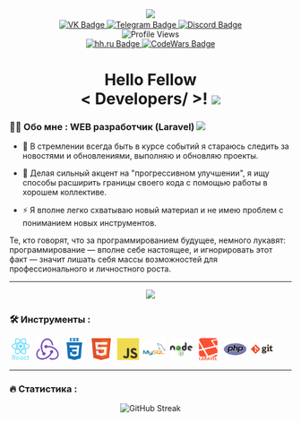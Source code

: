 <div id="header" align="center">
  <img src="https://media.giphy.com/media/L1R1tvI9svkIWwpVYr/giphy.gif" width="350"/>
  <div id="badges">
  <a href="https://vk.com/id106636786">
    <img src="https://img.shields.io/badge/VKontakte-blue?style=for-the-badge&logo=vk&logoColor=white" alt="VK Badge"/>
  </a>
  <a href="https://t.me/@yyyesss_sir">
    <img src="https://img.shields.io/badge/Telegram-black?style=for-the-badge&logo=telegram&logoColor=white" alt="Telegram Badge"/>
  </a>
  <a href="https://discordapp.com/users/601103848895152168/">
    <img src="https://img.shields.io/badge/Discord-purple?style=for-the-badge&logo=discord&logoColor=white" alt="Discord Badge"/>
  </a>
</div>
<img src="https://komarev.com/ghpvc/?username=TestDevelopeer&style=flat-square&color=blue" alt="Profile Views"/>
<br/>
<div align="center">
  <div id="badges">
  <a href="https://hh.ru/resume/9aa2a7d7ff095573e90039ed1f736149717645">
    <img src="https://img.shields.io/badge/hh.ru-red?style=for-the-badge&logoColor=white" alt="hh.ru Badge"/>
  </a>
  <a href="https://www.codewars.com/users/TestDevelopeer">
    <img src="https://img.shields.io/badge/CodeWars-red?style=for-the-badge&logoColor=white" alt="CodeWars Badge"/>
  </a>
</div>
  
</div>
<h1>
  Hello Fellow </br> < Developers/ >!
  <img src="https://media.giphy.com/media/hvRJCLFzcasrR4ia7z/giphy.gif" width="30px"/>
</h1>
</div>
  
### :man_technologist: Обо мне : WEB разработчик (Laravel) <img src="https://media.giphy.com/media/WUlplcMpOCEmTGBtBW/giphy.gif" width="30">

- :telescope: В стремлении всегда быть в курсе событий я стараюсь следить за новостями и обновлениями, выполняю и обновляю проекты.

- :seedling: Делая сильный акцент на "прогрессивном улучшении", я ищу способы расширить границы своего кода с помощью работы в хорошем коллективе.

- :zap: Я вполне легко схватываю новый материал и не имею проблем с пониманием новых инструментов.

Те, кто говорят, что за программированием будущее, немного лукавят:
программирование — вполне себе настоящее, и игнорировать этот факт — значит лишать себя массы возможностей для профессионального и личностного роста.
  
---
<div align="center">
  <img src="https://media.giphy.com/media/f3iwJFOVOwuy7K6FFw/giphy.gif" width="600"/>
</div>

### :hammer_and_wrench: Инструменты :
  
<div>
  <img src="https://github.com/devicons/devicon/blob/master/icons/react/react-original-wordmark.svg" title="React" alt="React" width="40" height="40"/>&nbsp;
  <img src="https://github.com/devicons/devicon/blob/master/icons/redux/redux-original.svg" title="Redux" alt="Redux " width="40" height="40"/>&nbsp;
  <img src="https://github.com/devicons/devicon/blob/master/icons/css3/css3-plain-wordmark.svg"  title="CSS3" alt="CSS" width="40" height="40"/>&nbsp;
  <img src="https://github.com/devicons/devicon/blob/master/icons/html5/html5-original.svg" title="HTML5" alt="HTML" width="40" height="40"/>&nbsp;
  <img src="https://github.com/devicons/devicon/blob/master/icons/javascript/javascript-original.svg" title="JavaScript" alt="JavaScript" width="40" height="40"/>&nbsp;
  <img src="https://github.com/devicons/devicon/blob/master/icons/mysql/mysql-original-wordmark.svg" title="MySQL"  alt="MySQL" width="40" height="40"/>&nbsp;
  <img src="https://github.com/devicons/devicon/blob/master/icons/nodejs/nodejs-original-wordmark.svg" title="NodeJS" alt="NodeJS" width="40" height="40"/>&nbsp;
  <img src="https://github.com/devicons/devicon/blob/master/icons/laravel/laravel-plain-wordmark.svg" title="Laravel" alt="Laravel" width="40" height="40"/>&nbsp;
  <img src="https://github.com/devicons/devicon/blob/master/icons/php/php-original.svg" title="PHP" alt="PHP" width="40" height="40"/>&nbsp;
  <img src="https://github.com/devicons/devicon/blob/master/icons/git/git-original-wordmark.svg" title="Git" **alt="Git" width="40" height="40"/>
</div>
  
---

### :fire: Статистика :
  
<div align="center">
  <img src="https://streak-stats.demolab.com/?user=TestDevelopeer&theme=radical&hide_border=true&locale=ru&date_format=j%20M%5B%20Y%5D&exclude_days=Sun%2CSat" alt="GitHub Streak" />
</div>
